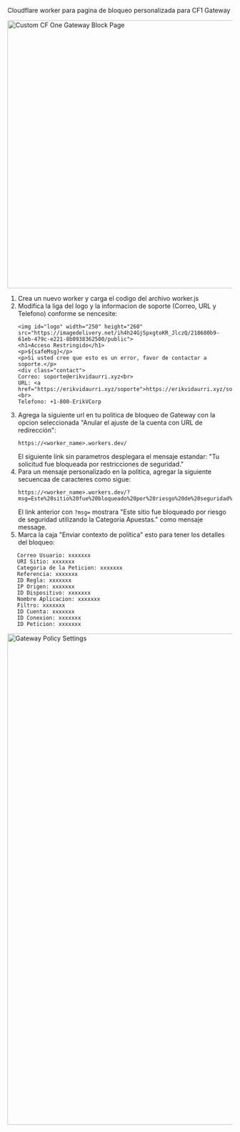 Cloudflare worker para pagina de bloqueo personalizada para CF1 Gateway

<img src="https://imagedelivery.net/ih4h24GjSpxgtoKR_JlczQ/26dbe1da-c4ae-4eb9-6e3f-4e5588226f00/public" alt="Custom CF One Gateway Block Page" width="600"/>

1. Crea un nuevo worker y carga el codigo del archivo worker.js
2. Modifica la liga del logo y la informacion de soporte (Correo, URL y Telefono) conforme se nencesite:
   ```
   <img id="logo" width="250" height="260" src="https://imagedelivery.net/ih4h24GjSpxgtoKR_JlczQ/218680b9-61eb-479c-e221-8b0938362500/public">
   <h1>Acceso Restringido</h1>
   <p>${safeMsg}</p>
   <p>Si usted cree que esto es un error, favor de contactar a soporte.</p>
   <div class="contact">
   Correo: soporte@erikvidaurri.xyz<br>
   URL: <a href="https://erikvidaurri.xyz/soporte">https://erikvidaurri.xyz/soporte</a><br>
   Telefono: +1-800-ErikVCorp
   ```
3. Agrega la siguiente url en tu politica de bloqueo de Gateway con la opcion seleccionada "Anular el ajuste de la cuenta con URL de redirección":
   ```
   https://<worker_name>.workers.dev/
   ```
   El siguiente link sin parametros desplegara el mensaje estandar: "Tu solicitud fue bloqueada por restricciones de seguridad."
5. Para un mensaje personalizado en la politica, agregar la siguiente secuencaa de caracteres como sigue:
   ```
   https://<worker_name>.workers.dev/?msg=Este%20sitio%20fue%20bloqueado%20por%20riesgo%20de%20seguridad%20utilizando%20la%20Categoria%20Apuestas.
   ```
   El link anterior con `?msg=` mostrara "Este sitio fue bloqueado por riesgo de seguridad utilizando la Categoria Apuestas." como mensaje message.
7. Marca la caja "Enviar contexto de política" esto para tener los detalles del bloqueo:

```
   Correo Usuario: xxxxxxx
   URI Sitio: xxxxxxx
   Categoria de la Peticion: xxxxxxx
   Referencia: xxxxxxx
   ID Regla: xxxxxxx
   IP Origen: xxxxxxx
   ID Dispositivo: xxxxxxx
   Nombre Aplicacion: xxxxxxx
   Filtro: xxxxxxx
   ID Cuenta: xxxxxxx
   ID Conexion: xxxxxxx
   ID Peticion: xxxxxxx
```
<img src="https://imagedelivery.net/ih4h24GjSpxgtoKR_JlczQ/15f3a655-7a20-4743-957c-f6ab43e5b000/public" alt="Gateway Policy Settings" width="1100"/>
